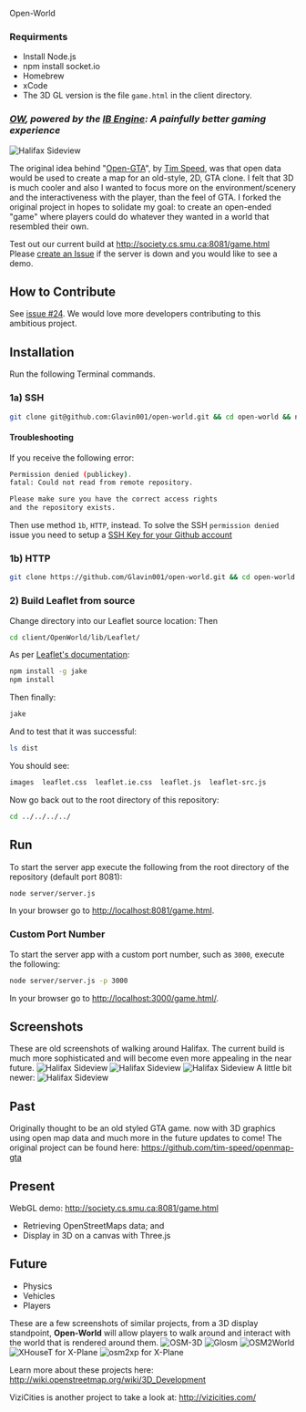 Open-World
### Requirments
- Install Node.js
- npm install socket.io
- Homebrew 
- xCode 
- The 3D GL version is the file ```game.html``` in the client directory.
### *[OW](https://github.com/Glavin001/open-world), powered by the [IB Engine](https://github.com/Glavin001/icebear): A painfully better gaming experience*

![Halifax Sideview](https://f.cloud.github.com/assets/1885333/348208/267f485c-9f32-11e2-9931-1fdff5f4e3b6.png?raw=true "Halifax sideview")

The original idea behind "[Open-GTA](https://github.com/tim-speed/openmap-gta)", by [Tim Speed](https://github.com/tim-speed/), was that open data would be used to create a map for an old-style, 2D, GTA clone. 
I felt that 3D is much cooler and also I wanted to focus more on the environment/scenery and the interactiveness with the player, than the feel of GTA. 
I forked the original project in hopes to solidate my goal: to create an open-ended "game" where players could do whatever they wanted in a world that resembled their own.

Test out our current build at http://society.cs.smu.ca:8081/game.html
Please [create an Issue](https://github.com/Glavin001/open-world/issues/new) if the server is down and you would like to see a demo.

## How to Contribute
See [issue #24](https://github.com/Glavin001/open-world/issues/24). 
We would love more developers contributing to this ambitious project.

## Installation
Run the following Terminal commands.
### 1a) SSH
```bash
git clone git@github.com:Glavin001/open-world.git && cd open-world && npm install
```
#### Troubleshooting
If you receive the following error:
```bash
Permission denied (publickey).
fatal: Could not read from remote repository.

Please make sure you have the correct access rights
and the repository exists.
```
Then use method `1b`, `HTTP`, instead.
To solve the SSH `permission denied` issue you need to setup a [SSH Key for your Github account](https://help.github.com/articles/generating-ssh-keys)
### 1b) HTTP
```bash
git clone https://github.com/Glavin001/open-world.git && cd open-world && npm install
```
### 2) Build Leaflet from source
Change directory into our Leaflet source location:
Then
```bash
cd client/OpenWorld/lib/Leaflet/
```
As per [Leaflet's documentation](http://leafletjs.com/download.html):
```bash
npm install -g jake
npm install
```
Then finally:
```bash
jake
```
And to test that it was successful:
```bash
ls dist
```
You should see:
```bash
images  leaflet.css  leaflet.ie.css  leaflet.js  leaflet-src.js
```
Now go back out to the root directory of this repository:
```bash
cd ../../../../
```

## Run
To start the server app execute the following from the root directory of the repository (default port 8081):
```bash
node server/server.js
```
In your browser go to [http://localhost:8081/game.html](http://localhost:8081/game.html).
### Custom Port Number
To start the server app with a custom port number, such as `3000`, execute the following:
```bash
node server/server.js -p 3000
```
In your browser go to [http://localhost:3000/game.html/](http://localhost:3000/game.html).

## Screenshots
These are old screenshots of walking around Halifax. The current build is much more sophisticated and will become even more appealing in the near future.
![Halifax Sideview](https://f.cloud.github.com/assets/1885333/269440/fcbefd0c-8f94-11e2-9d12-c59248675752.png?raw=true "Halifax sideview")
![Halifax Sideview](https://f.cloud.github.com/assets/1885333/269441/fcc9fdd8-8f94-11e2-8f4b-090b3f7e5284.png?raw=true "Halifax sideview")
![Halifax Sideview](https://f.cloud.github.com/assets/1885333/269442/fccbc848-8f94-11e2-95c0-7b8b64c92480.png?raw=true "Halifax sideview")
A little bit newer:
![Halifax Sideview](https://f.cloud.github.com/assets/1885333/348208/267f485c-9f32-11e2-9931-1fdff5f4e3b6.png?raw=true "Halifax sideview")

## Past
Originally thought to be an old styled GTA game. now with 3D graphics using open map data and much more in the future updates to come!
The original project can be found here: https://github.com/tim-speed/openmap-gta

## Present
WebGL demo: http://society.cs.smu.ca:8081/game.html
- Retrieving OpenStreetMaps data; and
- Display in 3D on a canvas with Three.js

## Future
- Physics
- Vehicles
- Players

These are a few screenshots of similar projects, from a 3D display standpoint, **Open-World** will allow players to walk around and interact with the world that is rendered around them.
![OSM-3D](http://wiki.openstreetmap.org/w/images/3/39/VintlItalienI.png?raw=true "OSM-3D")
![Glosm](http://wiki.openstreetmap.org/w/images/3/37/Glosm1.png?raw=true "Glosm")
![OSM2World](http://wiki.openstreetmap.org/w/images/f/f2/OSM2World_0.2.0_-_Passau_from_Inn_POV.png?raw=true "OSM2World")
![XHouseT for X-Plane](http://wiki.openstreetmap.org/w/images/a/a1/XHouseT_xht1_04.jpg?raw=true "XHouseT for X-Plane")
![osm2xp for X-Plane](http://wiki.openstreetmap.org/w/images/b/ba/Osm2xp.jpg?raw=true "osm2xp for X-Plane")

Learn more about these projects here: http://wiki.openstreetmap.org/wiki/3D_Development

ViziCities is another project to take a look at: http://vizicities.com/
